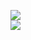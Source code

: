 [![](https://img.shields.io/badge/Made%20With-Github%20Spray-lightgrey.svg?style=for-the-badge&logo=github)](https://github.com/Annihil/github-spray#9117)  
[![](https://i.imgur.com/2DrTn0Z.gif)](https://github.com/Annihil/github-spray)
